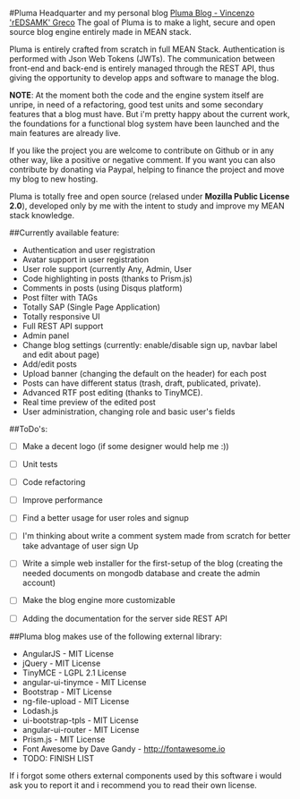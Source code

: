 #Pluma
Headquarter and my personal blog [Pluma Blog - Vincenzo 'rEDSAMK' Greco](https://pluma-redsamk.rhcloud.com/)
The goal of Pluma is to make a light, secure and open source blog engine entirely made in MEAN stack.

Pluma is entirely crafted from scratch in full MEAN Stack. Authentication is performed with Json Web Tokens (JWTs).
The communication between front-end and back-end is entirely managed through the REST API, thus giving the opportunity to develop apps and software to manage the blog.

**NOTE**: At the moment both the code and the engine system itself are unripe, in need of a refactoring, good test units and some secondary features that a blog must have. But i'm pretty happy about the current work, the foundations for a functional blog system have been launched and the main features are already live.

If you like the project you are welcome to contribute on Github or in any other way, like a positive or negative comment. If you want you can also contribute by donating via Paypal, helping to finance the project and move my blog to new hosting.

Pluma is totally free and open source (relased under **Mozilla Public License 2.0**), developed only by me with the intent to study and improve my MEAN stack knowledge.

##Currently available feature:

- Authentication and user registration
- Avatar support in user registration
- User role support (currently Any, Admin, User
- Code highlighting in posts (thanks to Prism.js)
- Comments in posts (using Disqus platform)
- Post filter with TAGs
- Totally SAP (Single Page Application)
- Totally responsive UI
- Full REST API support
- Admin panel
- Change blog settings (currently: enable/disable sign up, navbar label and edit about page)
- Add/edit posts
- Upload banner (changing the default on the header) for each post
- Posts can have different status (trash, draft, publicated, private).
- Advanced RTF post editing (thanks to TinyMCE).
- Real time preview of the edited post
- User administration, changing role and basic user's fields


##ToDo's:

- [ ] Make a decent logo (if some designer would help me :))
- [ ] Unit tests
- [ ] Code refactoring
- [ ] Improve performance
- [ ] Find a better usage for user roles and signup
- [ ] I'm thinking about write a comment system made from scratch for better take advantage of user sign Up
- [ ] Write a simple web installer for the first-setup of the blog (creating the needed documents on mongodb database and create the admin account)
- [ ] Make the blog engine more customizable
- [ ] Adding the documentation for the server side REST API


##Pluma blog makes use of the following external library:

- AngularJS - MIT License
- jQuery - MIT License
- TinyMCE - LGPL 2.1 License
- angular-ui-tinymce - MIT License
- Bootstrap - MIT License
- ng-file-upload - MIT License
- Lodash.js
- ui-bootstrap-tpls - MIT License
- angular-ui-router - MIT License
- Prism.js - MIT License
- Font Awesome by Dave Gandy - http://fontawesome.io
- TODO: FINISH LIST

If i forgot some others external components used by this software i would ask you to report it and i recommend you to read their own license.
